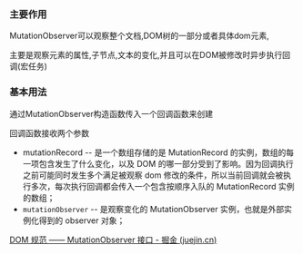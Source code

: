 ### 主要作用

MutationObserver可以观察整个文档,DOM树的一部分或者具体dom元素,

主要是观察元素的属性,子节点,文本的变化,并且可以在DOM被修改时异步执行回调(宏任务)

### 基本用法

通过MutationObserver构造函数传入一个回调函数来创建

回调函数接收两个参数

- mutationRecord -- 是一个数组存储的是 MutationRecord 的实例，数组的每一项包含发生了什么变化，以及 DOM 的哪一部分受到了影响。因为回调执行之前可能同时发生多个满足被观察 dom 修改的条件，所以当前回调就会被执行多次，每次执行回调都会传入一个包含按顺序入队的 MutationRecord 实例的数组；
- `mutationObserver` -- 是观察变化的 MutationObserver 实例，也就是外部实例化得到的 observer 对象；

[DOM 规范 —— MutationObserver 接口 - 掘金 (juejin.cn)](https://juejin.cn/post/7036733000565915655)